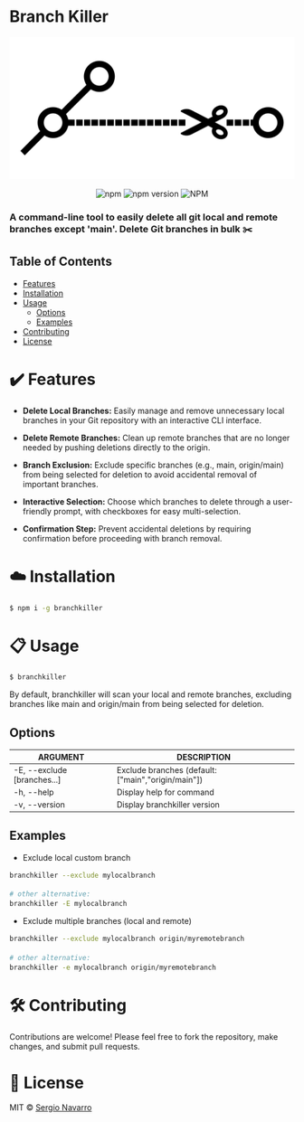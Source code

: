 # Branch Killer

<p align="center">
  <img src="https://github.com/serNAVARRO7/branchkiller/blob/main/assets/logo.png" width="520" alt="branchkiller logo" />
</p>
<p align="center">
<img alt="npm" src="https://img.shields.io/npm/dy/branchkiller.svg">
<img alt="npm version" src="https://img.shields.io/npm/v/branchkiller.svg">
<img alt="NPM" src="https://img.shields.io/npm/l/branchkiller.svg">
</p>

### A command-line tool to easily delete all git local and remote branches except 'main'. Delete Git branches in bulk ✂️

## Table of Contents

- [Features](#features)
- [Installation](#installation)
- [Usage](#usage)
  - [Options](#options)
  - [Examples](#examples)
- [Contributing](#contributing)
- [License](#license)

<a name="features"></a>

# :heavy_check_mark: Features

- **Delete Local Branches:** Easily manage and remove unnecessary local branches in your Git repository with an interactive CLI interface.

- **Delete Remote Branches:** Clean up remote branches that are no longer needed by pushing deletions directly to the origin.

- **Branch Exclusion:** Exclude specific branches (e.g., main, origin/main) from being selected for deletion to avoid accidental removal of important branches.

- **Interactive Selection:** Choose which branches to delete through a user-friendly prompt, with checkboxes for easy multi-selection.

- **Confirmation Step:** Prevent accidental deletions by requiring confirmation before proceeding with branch removal.

<a name="installation"></a>

# :cloud: Installation

```bash
$ npm i -g branchkiller
```
<a name="usage"></a>

# :clipboard: Usage

```bash
$ branchkiller
```

By default, branchkiller will scan your local and remote branches, excluding branches like main and origin/main from being selected for deletion.

<a name="options"></a>

## Options

| ARGUMENT                         | DESCRIPTION                                                                                                                                    |
| -------------------------------- | ---------------------------------------------------------------------------------------------------------------------------------------------- |
| -E, --exclude [branches...]      | Exclude branches (default: ["main","origin/main"])                                                                                             |
| -h, --help                       | Display help for command                                                                                                                       |
| -v, --version                    | Display branchkiller version                                                                                                                   |

## Examples

- Exclude local custom branch

```bash
branchkiller --exclude mylocalbranch

# other alternative:
branchkiller -E mylocalbranch
```

- Exclude multiple branches (local and remote)

```bash
branchkiller --exclude mylocalbranch origin/myremotebranch

# other alternative:
branchkiller -e mylocalbranch origin/myremotebranch
```

<a name="contributing"></a>

# :hammer_and_wrench: Contributing

Contributions are welcome! Please feel free to fork the repository, make changes, and submit pull requests.

<a name="license"></a>

# :scroll: License

MIT © [Sergio Navarro](https://github.com/serNAVARRO7)
